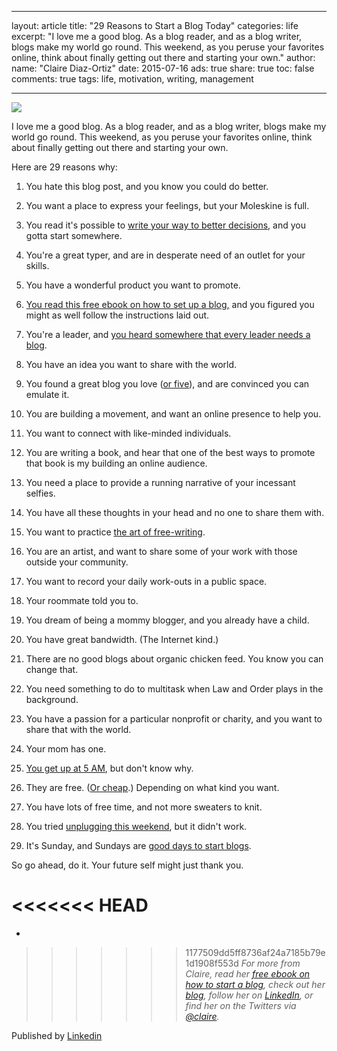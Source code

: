 
---
layout: article
title: "29 Reasons to Start a Blog Today"
categories: life
excerpt: "I love me a good blog. As a blog reader, and as a blog writer, blogs make my world go round. This weekend, as you peruse your favorites online, think about finally getting out there and starting your own."
author: 
  name: "Claire Diaz-Ortiz"
date: 2015-07-16
ads: true
share: true
toc: false
comments: true
tags: life, motivation, writing, management


---

![][1]  

I love me a good blog. As a blog reader, and as a blog writer, blogs make my world go round. This weekend, as you peruse your favorites online, think about finally getting out there and starting your own.

Here are 29 reasons why:

1. You hate this blog post, and you know you could do better.
2. You want a place to express your feelings, but your Moleskine is full.
3. You read it's possible to [write your way to better decisions][2], and you gotta start somewhere.   

4. You're a great typer, and are in desperate need of an outlet for your skills.
5. You have a wonderful product you want to promote.   

6. [You read this free ebook on how to set up a blog,][3] and you figured you might as well follow the instructions laid out.
7. You're a leader, and [you heard somewhere that every leader needs a blog][4].
8. You have an idea you want to share with the world.
9. You found a great blog you love ([or five][5]), and are convinced you can emulate it.
10. You are building a movement, and want an online presence to help you.
11. You want to connect with like-minded individuals.
12. You are writing a book, and hear that one of the best ways to promote that book is my building an online audience.
13. You need a place to provide a running narrative of your incessant selfies.
14. You have all these thoughts in your head and no one to share them with.
15. You want to practice [the art of free-writing][6].
16. You are an artist, and want to share some of your work with those outside your community.
17. You want to record your daily work-outs in a public space.
18. Your roommate told you to.
19. You dream of being a mommy blogger, and you already have a child.
20. You have great bandwidth. (The Internet kind.)
21. There are no good blogs about organic chicken feed. You know you can change that.
22. You need something to do to multitask when Law and Order plays in the background.
23. You have a passion for a particular nonprofit or charity, and you want to share that with the world.
24. Your mom has one.
25. [You get up at 5 AM][7], but don't know why.
26. They are free. ([Or cheap][3].) Depending on what kind you want.
27. You have lots of free time, and not more sweaters to knit.
28. You tried [unplugging this weekend][8], but it didn't work.
29. It's Sunday, and Sundays are [good days to start blogs][3].

So go ahead, do it. Your future self might just thank you.

<<<<<<< HEAD
=======
*

>>>>>>> 1177509dd5ff8736af24a7185b79e1d1908f553d
_For more from Claire, read her [free ebook on how to start a blog][9], check out her [blog][10], follow her on [LinkedIn][11], or find her on the Twitters via [@claire][12]._

Published by [Linkedin](https://www.linkedin.com/pulse/20130804040112-52397036-29-reasons-to-start-a-blog-today "Permalink to 29 Reasons to Start a Blog Today | Claire Diaz-Ortiz")


[1]: https://media.licdn.com/mpr/mpr/p/2/000/2c4/0f8/20d92a7.png
[2]: http://clairediazortiz.com/writeyourwaytobetterdecision/
[3]: http://clairediazortiz.com/howtstartablog/
[4]: http://www.linkedin.com/today/post/article/20130507174847-52397036-three-reasons-every-leader-needs-a-blog?trk=mp-reader-card
[5]: http://www.linkedin.com/today/post/article/20130524020059-52397036-the-five-blogs-i-couldn-t-live-without?trk=mp-reader-card
[6]: http://clairediazortiz.com/why-non-writers-should-learn-to-free-write/
[7]: http://www.linkedin.com/today/post/article/20130802095912-270738-why-i-wake-up-early-and-3-reasons-you-should-too?trk=mta-lnk
[8]: http://www.linkedin.com/today/post/article/20130704025609-52397036-how-to-unplug-during-the-holiday-weekend?trk=mp-reader-card
[9]: http://clairediazortiz.com/startablogpdf/
[10]: http://clairediazortiz.com/
[11]: http://www.linkedin.com/profile/view?id=52397036&amp;authType=name&amp;authToken=aup6&amp;trk=mp-ph-pn
[12]: https://twitter.com/claire
  